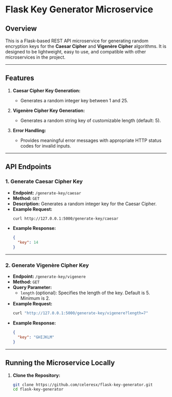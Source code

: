 # Flask Key Generator Microservice

## Overview
This is a Flask-based REST API microservice for generating random encryption keys for the **Caesar Cipher** and **Vigenère Cipher** algorithms. It is designed to be lightweight, easy to use, and compatible with other microservices in the project.

---

## Features
1. **Caesar Cipher Key Generation:**
   - Generates a random integer key between 1 and 25.

2. **Vigenère Cipher Key Generation:**
   - Generates a random string key of customizable length (default: 5).

3. **Error Handling:**
   - Provides meaningful error messages with appropriate HTTP status codes for invalid inputs.

---

## API Endpoints
### 1. Generate Caesar Cipher Key
- **Endpoint:** `/generate-key/caesar`
- **Method:** `GET`
- **Description:** Generates a random integer key for the Caesar Cipher.
- **Example Request:**
    ```bash
    curl http://127.0.0.1:5000/generate-key/caesar
    ```
- **Example Response:**
    ```json
    {
      "key": 14
    }
    ```

---

### 2. Generate Vigenère Cipher Key
- **Endpoint:** `/generate-key/vigenere`
- **Method:** `GET`
- **Query Parameter:**
    - `length` (optional): Specifies the length of the key. Default is 5. Minimum is 2.
- **Example Request:**
    ```bash
    curl "http://127.0.0.1:5000/generate-key/vigenere?length=7"
    ```
- **Example Response:**
    ```json
    {
      "key": "GHIJKLM"
    }
    ```

---

## Running the Microservice Locally
1. **Clone the Repository:**
   ```bash
   git clone https://github.com/celeresx/flask-key-generator.git
   cd flask-key-generator
